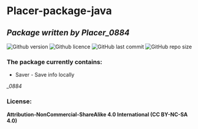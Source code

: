 # Placer-package-java
## *Package written by Placer_0884*

![Github version](https://img.shields.io/badge/version-0.1.0-darkgreen?style=flat-square)
![Github licence](https://img.shields.io/badge/licence-CC-important?style=flat-square)
![GitHub last commit](https://img.shields.io/github/last-commit/erikpersson0884/placer-package-java?style=flat-square)
![GitHub repo size](https://img.shields.io/github/repo-size/erikpersson0884/placer-package-java?style=flat-square)


### The package currently contains:
- Saver - Save info locally


*_0884*

### License:
**Attribution-NonCommercial-ShareAlike 4.0 International (CC BY-NC-SA 4.0)**
